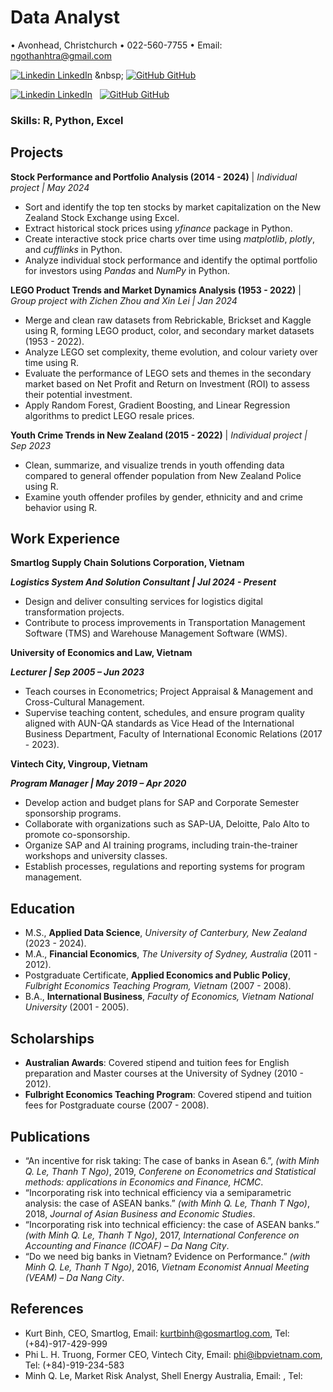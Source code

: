 # Data Analyst
• Avonhead, Christchurch • 022-560-7755 • Email: ngothanhtra@gmail.com 

[![Linkedin](https://i.sstatic.net/gVE0j.png) LinkedIn]([https://www.linkedin.com/](https://www.linkedin.com/in/thanh-tra-ngo-71a23b3b/))
&nbsp;
[![GitHub](https://i.sstatic.net/tskMh.png) GitHub]([https://github.com/](https://camellia912.github.io/portfolio/))

[![Linkedin](https://i.sstatic.net/gVE0j.png) LinkedIn](https://www.linkedin.com/)
&nbsp;
[![GitHub](https://i.sstatic.net/tskMh.png) GitHub](https://github.com/)



### Skills: R, Python, Excel

## Projects
**Stock Performance and Portfolio Analysis (2014 - 2024)** | _Individual project | May 2024_
- Sort and identify the top ten stocks by market capitalization on the New Zealand Stock Exchange using Excel.
- Extract historical stock prices using *yfinance* package in Python.
- Create interactive stock price charts over time using *matplotlib*, *plotly*, and *cufflinks* in Python.
- Analyze individual stock performance and identify the optimal portfolio for investors using *Pandas* and *NumPy* in Python.

**LEGO Product Trends and Market Dynamics Analysis (1953 - 2022)** | _Group project with Zichen Zhou and Xin Lei | Jan 2024_
- Merge and clean raw datasets from Rebrickable, Brickset and Kaggle using R, forming LEGO product, color, and secondary market datasets (1953 - 2022).
- Analyze LEGO set complexity, theme evolution, and colour variety over time using R. 
- Evaluate the performance of LEGO sets and themes in the secondary market based on Net Profit and Return on Investment (ROI) to assess their potential investment.
- Apply Random Forest, Gradient Boosting, and Linear Regression algorithms to predict LEGO resale prices.

**Youth Crime Trends in New Zealand (2015 - 2022)** | _Individual project | Sep 2023_
- Clean, summarize, and visualize trends in youth offending data compared to general offender population from New Zealand Police using R.
- Examine youth offender profiles by gender, ethnicity and and crime behavior using R.

## Work Experience
**Smartlog Supply Chain Solutions Corporation, Vietnam**

***Logistics System And Solution Consultant | Jul 2024 - Present*** 
- Design and deliver consulting services for logistics digital transformation projects.
- Contribute to process improvements in Transportation Management Software (TMS) and Warehouse Management Software (WMS).

**University of Economics and Law, Vietnam**

***Lecturer | Sep 2005 – Jun 2023***
- Teach courses in Econometrics; Project Appraisal & Management and Cross-Cultural Management.
- Supervise teaching content, schedules, and ensure program quality aligned with AUN-QA standards as Vice Head of the International Business Department, Faculty of International Economic Relations (2017 - 2023).

**Vintech City, Vingroup, Vietnam**

***Program Manager | May 2019 – Apr 2020***
- Develop action and budget plans for SAP and Corporate Semester sponsorship programs.
- Collaborate with organizations such as SAP-UA, Deloitte, Palo Alto to promote co-sponsorship.
- Organize SAP and AI training programs, including train-the-trainer workshops and university classes. 
- Establish processes, regulations and reporting systems for program management.

## Education
- M.S., **Applied Data Science**, _University of Canterbury, New Zealand_ (2023 - 2024).
- M.A., **Financial Economics**, _The University of Sydney, Australia_ (2011 - 2012).
- Postgraduate Certificate, **Applied Economics and Public Policy**, _Fulbright Economics Teaching Program, Vietnam_ (2007 - 2008).
- B.A., **International Business**, _Faculty of Economics, Vietnam National University_ (2001 - 2005).

## Scholarships
- **Australian Awards**: Covered stipend and tuition fees for English preparation and Master courses at the University of Sydney (2010 - 2012).
- **Fulbright Economics Teaching Program**: Covered stipend and tuition fees for Postgraduate course (2007 - 2008).

## Publications
- “An incentive for risk taking: The case of banks in Asean 6.”, _(with Minh Q. Le, Thanh T Ngo)_, 2019, _Conferene on Econometrics and Statistical methods: applications in Economics and Finance, HCMC_.
- “Incorporating risk into technical efficiency via a semiparametric analysis: the case of ASEAN banks.” _(with Minh Q. Le, Thanh T Ngo)_, 2018, _Journal of Asian Business and Economic Studies_.
- “Incorporating risk into technical efficiency: the case of ASEAN banks.” _(with Minh Q. Le, Thanh T Ngo)_, 2017, _International Conference on Accounting and Finance (ICOAF) – Da Nang City_.
- “Do we need big banks in Vietnam? Evidence on Performance.” _(with Minh Q. Le, Thanh T Ngo)_, 2016, _Vietnam Economist Annual Meeting (VEAM) – Da Nang City_.

## References
- Kurt Binh, CEO, Smartlog, Email: kurtbinh@gosmartlog.com, Tel: (+84)-917-429-999
- Phi L. H. Truong, Former CEO, Vintech City, Email: phi@ibpvietnam.com, Tel: (+84)-919-234-583
- Minh Q. Le, Market Risk Analyst, Shell Energy Australia, Email: , Tel:

